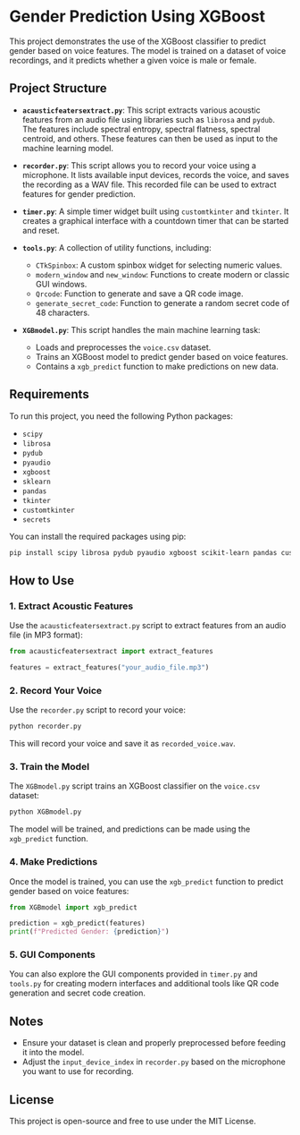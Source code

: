 # Gender Prediction Using XGBoost

This project demonstrates the use of the XGBoost classifier to predict gender based on voice features. The model is trained on a dataset of voice recordings, and it predicts whether a given voice is male or female.

## Project Structure

- **`acausticfeatersextract.py`**: This script extracts various acoustic features from an audio file using libraries such as `librosa` and `pydub`. The features include spectral entropy, spectral flatness, spectral centroid, and others. These features can then be used as input to the machine learning model.

- **`recorder.py`**: This script allows you to record your voice using a microphone. It lists available input devices, records the voice, and saves the recording as a WAV file. This recorded file can be used to extract features for gender prediction.

- **`timer.py`**: A simple timer widget built using `customtkinter` and `tkinter`. It creates a graphical interface with a countdown timer that can be started and reset.

- **`tools.py`**: A collection of utility functions, including:
  - `CTkSpinbox`: A custom spinbox widget for selecting numeric values.
  - `modern_window` and `new_window`: Functions to create modern or classic GUI windows.
  - `Qrcode`: Function to generate and save a QR code image.
  - `generate_secret_code`: Function to generate a random secret code of 48 characters.

- **`XGBmodel.py`**: This script handles the main machine learning task:
  - Loads and preprocesses the `voice.csv` dataset.
  - Trains an XGBoost model to predict gender based on voice features.
  - Contains a `xgb_predict` function to make predictions on new data.

## Requirements

To run this project, you need the following Python packages:

- `scipy`
- `librosa`
- `pydub`
- `pyaudio`
- `xgboost`
- `sklearn`
- `pandas`
- `tkinter`
- `customtkinter`
- `secrets`

You can install the required packages using pip:

```bash
pip install scipy librosa pydub pyaudio xgboost scikit-learn pandas customtkinter secrets
```

## How to Use

### 1. Extract Acoustic Features
Use the `acausticfeatersextract.py` script to extract features from an audio file (in MP3 format):

```python
from acausticfeatersextract import extract_features

features = extract_features("your_audio_file.mp3")
```

### 2. Record Your Voice
Use the `recorder.py` script to record your voice:

```bash
python recorder.py
```
This will record your voice and save it as `recorded_voice.wav`.

### 3. Train the Model
The `XGBmodel.py` script trains an XGBoost classifier on the `voice.csv` dataset:

```python
python XGBmodel.py
```
The model will be trained, and predictions can be made using the `xgb_predict` function.

### 4. Make Predictions
Once the model is trained, you can use the `xgb_predict` function to predict gender based on voice features:

```python
from XGBmodel import xgb_predict

prediction = xgb_predict(features)
print(f"Predicted Gender: {prediction}")
```

### 5. GUI Components
You can also explore the GUI components provided in `timer.py` and `tools.py` for creating modern interfaces and additional tools like QR code generation and secret code creation.

## Notes

- Ensure your dataset is clean and properly preprocessed before feeding it into the model.
- Adjust the `input_device_index` in `recorder.py` based on the microphone you want to use for recording.

## License

This project is open-source and free to use under the MIT License.

